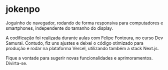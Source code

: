 # jokenpo

Joguinho de navegador, rodando de forma responsiva para computadores e smartphones, independente do tamanho do display.

A codificação foi realizada durante aulas com Felipe Fontoura, no curso Dev Samurai.
Contudo, fiz uns ajustes e deixei o código otimizado para produção e rodar na plataforma Vercel, utilizando também a stack Next.js.

Fique a vontade para sugerir novas funcionalidades e aprimoramentos.
Divirta-se.
